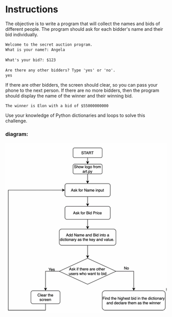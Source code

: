 # Instructions

The objective is to write a program that will collect the names and bids of different people. The program should ask for each bidder's name and their bid individually.

    Welcome to the secret auction program. 
    What is your name?: Angela

    What's your bid?: $123

    Are there any other bidders? Type 'yes' or 'no'.
    yes

If there are other bidders, the screen should clear, so you can pass your phone to the next person. If there are no more bidders, then the program should display the name of the winner and their winning bid.

    The winner is Elon with a bid of $55000000000

Use your knowledge of Python dictionaries and loops to solve this challenge.

### diagram:
![Alt text](image.png)
